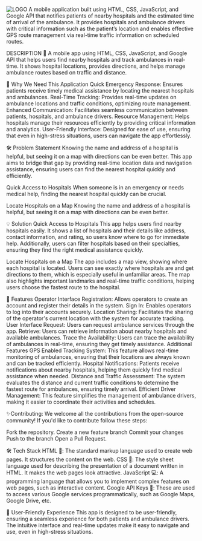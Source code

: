 ![LOGO](https://github.com/user-attachments/assets/22453494-4b64-4b95-a81f-4484abe0dc2a)
A mobile application built using HTML, CSS, JavaScript, and Google API that notifies patients of nearby hospitals and the estimated time of arrival of the ambulance. It provides hospitals and ambulance drivers with critical information such as the patient’s location and enables effective GPS route management via real-time traffic information on scheduled routes.

DESCRIPTION 📑
A mobile app using HTML, CSS, JavaScript, and Google API that helps users find nearby hospitals and track ambulances in real-time. It shows hospital locations, provides directions, and helps manage ambulance routes based on traffic and distance.

🌟 Why We Need This Application
Quick Emergency Response: Ensures patients receive timely medical assistance by locating the nearest hospitals and ambulances.
Real-Time Tracking: Provides real-time updates on ambulance locations and traffic conditions, optimizing route management.
Enhanced Communication: Facilitates seamless communication between patients, hospitals, and ambulance drivers.
Resource Management: Helps hospitals manage their resources efficiently by providing critical information and analytics.
User-Friendly Interface: Designed for ease of use, ensuring that even in high-stress situations, users can navigate the app effortlessly.

🛠 Problem Statement
Knowing the name and address of a hospital is helpful, but seeing it on a map with directions can be even better. This app aims to bridge that gap by providing real-time location data and navigation assistance, ensuring users can find the nearest hospital quickly and efficiently.

Quick Access to Hospitals
When someone is in an emergency or needs medical help, finding the nearest hospital quickly can be crucial.

Locate Hospitals on a Map
Knowing the name and address of a hospital is helpful, but seeing it on a map with directions can be even better.

💡 Solution
Quick Access to Hospitals
This app helps users find nearby hospitals easily. It shows a list of hospitals and their details like address, contact information, and rating, so users know where to go for immediate help. Additionally, users can filter hospitals based on their specialties, ensuring they find the right medical assistance quickly.

Locate Hospitals on a Map
The app includes a map view, showing where each hospital is located. Users can see exactly where hospitals are and get directions to them, which is especially useful in unfamiliar areas. The map also highlights important landmarks and real-time traffic conditions, helping users choose the fastest route to the hospital.

🚀 Features
Operator Interface
Registration: Allows operators to create an account and register their details in the system.
Sign In: Enables operators to log into their accounts securely.
Location Sharing: Facilitates the sharing of the operator's current location with the system for accurate tracking.
User Interface
Request: Users can request ambulance services through the app.
Retrieve: Users can retrieve information about nearby hospitals and available ambulances.
Trace the Availability: Users can trace the availability of ambulances in real-time, ensuring they get timely assistance.
Additional Features
GPS Enabled Tracking System: This feature allows real-time monitoring of ambulances, ensuring that their locations are always known and can be tracked efficiently.
Hospital Notifications: Patients receive notifications about nearby hospitals, helping them quickly find medical assistance when needed.
Distance and Traffic Assessment: The system evaluates the distance and current traffic conditions to determine the fastest route for ambulances, ensuring timely arrival.
Efficient Driver Management: This feature simplifies the management of ambulance drivers, making it easier to coordinate their activities and schedules.


✨Contributing:
We welcome all the contributions from the open-source community! If you'd like to contribute follow these steps:

Fork the repository.
Create a new feature branch
Commit your changes
Push to the branch
Open a Pull Request.

🛠 Tech Stack
HTML 📝: The standard markup language used to create web pages. It structures the content on the web.
CSS 🎨: The style sheet language used for describing the presentation of a document written in HTML. It makes the web pages look attractive.
JavaScript 💻: A programming language that allows you to implement complex features on web pages, such as interactive content.
Google API Keys 🔑: These are used to access various Google services programmatically, such as Google Maps, Google Drive, etc.


📱 User-Friendly Experience
This app is designed to be user-friendly, ensuring a seamless experience for both patients and ambulance drivers. The intuitive interface and real-time updates make it easy to navigate and use, even in high-stress situations.
